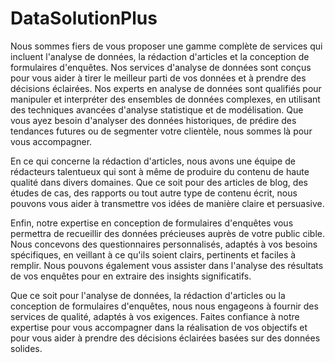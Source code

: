 # DataSolutionPlus
Nous sommes fiers de vous proposer une gamme complète de services qui incluent l'analyse de données, la rédaction d'articles et la conception de formulaires d'enquêtes. Nos services d'analyse de données sont conçus pour vous aider à tirer le meilleur parti de vos données et à prendre des décisions éclairées. Nos experts en analyse de données sont qualifiés pour manipuler et interpréter des ensembles de données complexes, en utilisant des techniques avancées d'analyse statistique et de modélisation. Que vous ayez besoin d'analyser des données historiques, de prédire des tendances futures ou de segmenter votre clientèle, nous sommes là pour vous accompagner.

En ce qui concerne la rédaction d'articles, nous avons une équipe de rédacteurs talentueux qui sont à même de produire du contenu de haute qualité dans divers domaines. Que ce soit pour des articles de blog, des études de cas, des rapports ou tout autre type de contenu écrit, nous pouvons vous aider à transmettre vos idées de manière claire et persuasive.

Enfin, notre expertise en conception de formulaires d'enquêtes vous permettra de recueillir des données précieuses auprès de votre public cible. Nous concevons des questionnaires personnalisés, adaptés à vos besoins spécifiques, en veillant à ce qu'ils soient clairs, pertinents et faciles à remplir. Nous pouvons également vous assister dans l'analyse des résultats de vos enquêtes pour en extraire des insights significatifs.

Que ce soit pour l'analyse de données, la rédaction d'articles ou la conception de formulaires d'enquêtes, nous nous engageons à fournir des services de qualité, adaptés à vos exigences. Faites confiance à notre expertise pour vous accompagner dans la réalisation de vos objectifs et pour vous aider à prendre des décisions éclairées basées sur des données solides.
